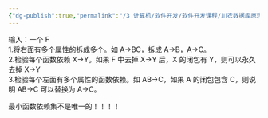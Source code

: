 ```yaml
---
{"dg-publish":true,"permalink":"/3 计算机/软件开发/软件开发课程/川农数据库原理与应用/最小函数依赖集的求解/","title":"最小函数依赖集的求解"}
---
```



输入：一个 F  
1.将右面有多个属性的拆成多个。如 A-\>BC，拆成 A-\>B，A-\>C。  
2.检验每个函数依赖 X-\>Y。如果 F 中去掉 X-\>Y 后，X 的闭包有 Y，则可以永久去掉 X-\>Y  
3.检验每个左面有多个属性的函数依赖。如 AB-\>C，如果 A 的闭包包含 C，则说明 AB-\>C 可以替换为 A-\>C。

最小函数依赖集不是唯一的！！！！